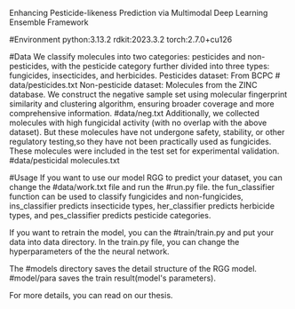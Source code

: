 Enhancing Pesticide-likeness Prediction via Multimodal Deep Learning Ensemble Framework


#Environment
python:3.13.2
rdkit:2023.3.2
torch:2.7.0+cu126

#Data
We classify molecules into two categories: pesticides and non-pesticides, with the pesticide category further divided into three types: fungicides, insecticides, and herbicides.
Pesticides dataset: From BCPC # data/pesticides.txt 
Non-pesticide dataset: Molecules from the ZINC database. We construct the negative sample set using molecular fingerprint similarity and clustering algorithm, ensuring broader coverage and more comprehensive information. #data/neg.txt
Additionally, we collected molecules with high fungicidal activity (with no overlap with the above dataset). But these molecules have not undergone safety, stability, or other regulatory testing,so they have not been practically used as fungicides. These molecules were included in the test set for experimental validation.   #data/pesticidal molecules.txt

#Usage
If you want to use our model RGG to predict your dataset, you can change the #data/work.txt file and run the #run.py file. the fun_classifier function can be used to classify fungicides and non-fungicides, ins_classifier predicts insecticide types, her_classifier predicts herbicide types, and pes_classifier predicts pesticide categories.

If you want to retrain the model, you can the #train/train.py and put your data into data directory. In the train.py file, you can change the hyperparameters of the the neural network.

The #models directory saves the detail structure of the RGG model. #model/para saves the train result(model's parameters).

For more details, you can read on our thesis.
